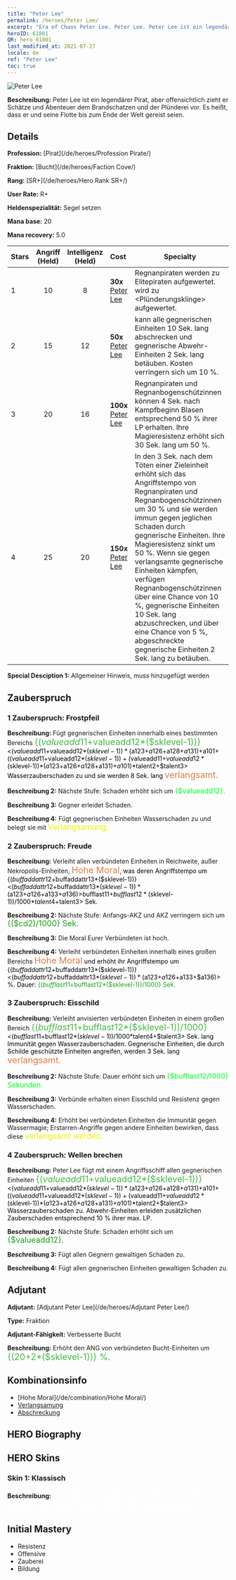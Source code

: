 ```yaml
---
title: "Peter Lee"
permalink: /heroes/Peter Lee/
excerpt: "Era of Chaos Peter Lee. Peter Lee. Peter Lee ist ein legendärer Pirat, aber offensichtlich zieht er Schätze und Abenteuer dem Brandschatzen und der Plünderei vor. Es heißt, dass er und seine Flotte bis zum Ende der Welt gereist seien."
heroID: 61801
QR: hero_61801
last_modified_at: 2021-07-27
locale: de
ref: "Peter Lee"
toc: true
---
```

  ![Peter Lee](/images/h/h_PeterLee.jpg)

 **Beschreibung:** Peter Lee ist ein legendärer Pirat, aber offensichtlich zieht er Schätze und Abenteuer dem Brandschatzen und der Plünderei vor. Es heißt, dass er und seine Flotte bis zum Ende der Welt gereist seien.
## Details
 **Profession:**  [Pirat](/de/heroes/Profession Pirate/)

 **Fraktion:** [Bucht](/de/heroes/Faction Cove/)

 **Rang:** [SR+](/de/heroes/Hero Rank SR+/)

 **User Rate:** R+

 **Heldenspezialität:** Segel setzen

 **Mana base:** 20

 **Mana recovery:** 5.0


  | Stars | Angriff (Held) | Intelligenz (Held) | Cost |     Specialty     |
  |---------|:---------------:|:---------------:|:--|--------------------|
  |    1    | 10 | 8 | **30x** [Peter Lee](/ItemsDE/her_397/) | Regnanpiraten werden zu Elitepiraten aufgewertet. <Nackte Klinge> wird zu <Plünderungsklinge> aufgewertet. |
  |    2    | 15 | 12 | **50x** [Peter Lee](/ItemsDE/her_397/) | <Wellen brechen> kann alle gegnerischen Einheiten 10 Sek. lang abschrecken und gegnerische Abwehr-Einheiten 2 Sek. lang betäuben. Kosten verringern sich um 10 %. |
  |    3    | 20 | 16 | **100x** [Peter Lee](/ItemsDE/her_397/) | Regnanpiraten und Regnanbogenschützinnen können 4 Sek. nach Kampfbeginn Blasen entsprechend 50 % ihrer LP erhalten. Ihre Magieresistenz erhöht sich 30 Sek. lang um 50 %. |
  |    4    | 25 | 20 | **150x** [Peter Lee](/ItemsDE/her_397/) | In den 3 Sek. nach dem Töten einer Zieleinheit erhöht sich das Angriffstempo von Regnanpiraten und Regnanbogenschützinnen um 30 % und sie werden immun gegen jeglichen Schaden durch gegnerische Einheiten. Ihre Magieresistenz sinkt um 50 %. Wenn sie gegen verlangsamte gegnerische Einheiten kämpfen, verfügen Regnanbogenschützinnen über eine Chance von 10 %, gegnerische Einheiten 10 Sek. lang abzuschrecken, und über eine Chance von 5 %, abgeschreckte gegnerische Einheiten 2 Sek. lang zu betäuben. |

 **Special Desciption 1:** Allgemeiner Hinweis, muss hinzugefügt werden

## Zauberspruch
### 1 Zauberspruch: Frostpfeil
 **Beschreibung:** Fügt gegnerischen Einheiten innerhalb eines bestimmten Bereichs <span style="color: #48b946;font-size:20px">{($valueadd11+$valueadd12*($sklevel-1))}</span><span style="color: black"><($valueadd11+$valueadd12*($sklevel-1))*($a123+$a126+$a128+$a131)+$a101+(($valueadd11+$valueadd12*($sklevel-1))+($valueadd11+$valueadd12*($sklevel-1))*($a123+$a126+$a128+$a131)+$a101)*$talent2+$talent3> Wasserzauberschaden zu und sie werden 8 Sek. lang <span style="color: #e07c44;font-size:20px">verlangsamt.</span><span style="color: black">

 **Beschreibung 2:** Nächste Stufe: Schaden erhöht sich um <span style="color: #00ff22;font-size:16px">{$valueadd12}.</span><span style="color: black">

 **Beschreibung 3:** Gegner erleidet Schaden.

 **Beschreibung 4:** Fügt gegnerischen Einheiten Wasserschaden zu und belegt sie mit <span style="color: #f0f000;font-size:18px">Verlangsamung.</span><span style="color: black">

### 2 Zauberspruch: Freude
 **Beschreibung:** Verleiht allen verbündeten Einheiten in Reichweite, außer Nekropolis-Einheiten, <span style="color: #e07c44;font-size:20px">Hohe Moral</span><span style="color: black">, was deren Angriffstempo um {($buffaddattr12+$buffaddattr13*($sklevel-1))}<($buffaddattr12+$buffaddattr13*($sklevel-1))*($a123+$a126+$a133+$a136)> % erhöht. Dauer: <span style="color: #48b946;font-size:20px">{($bufflast11+$bufflast12*($sklevel-1))/1000}</span><span style="color: black"><($bufflast11+$bufflast12*($sklevel-1))/1000*$talent4+$talent3> Sek.

 **Beschreibung 2:** Nächste Stufe: Anfangs-AKZ und AKZ verringern sich um <span style="color: #1ca216;font-size:18px">{($cd2)/1000} Sek.</span><span style="color: black">

 **Beschreibung 3:** Die Moral Eurer Verbündeten ist hoch.

 **Beschreibung 4:** Verleiht verbündeten Einheiten innerhalb eines großen Bereichs <span style="color: #e07c44;font-size:20px">Hohe Moral</span><span style="color: black"> und erhöht ihr Angriffstempo um {($buffaddattr12+$buffaddattr13*($sklevel-1))}<($buffaddattr12+$buffaddattr13*($sklevel-1))*($a123+$a126+$a133+$a136)> %. Dauer: <span style="color: #1ca216">{($bufflast11+$bufflast12*($sklevel-1))/1000} Sek.</span><span style="color: black">

### 3 Zauberspruch: Eisschild
 **Beschreibung:** Verleiht anvisierten verbündeten Einheiten in einem großen Bereich <span style="color: #48b946;font-size:20px">{($bufflast11+$bufflast12*($sklevel-1))/1000}</span><span style="color: black"><($bufflast11+$bufflast12*($sklevel-1))/1000*$talent4+$talent3> Sek. lang Immunität gegen Wasserzauberschaden. Gegnerische Einheiten, die durch Schilde geschützte Einheiten angreifen, werden 3 Sek. lang <span style="color: #e07c44;font-size:20px">verlangsamt.</span><span style="color: black">

 **Beschreibung 2:** Nächste Stufe: Dauer erhöht sich um <span style="color: #00ff22;font-size:16px">{$bufflast12/1000} Sekunden.</span><span style="color: black">

 **Beschreibung 3:** Verbünde erhalten einen Eisschild und Resistenz gegen Wasserschaden.

 **Beschreibung 4:** Erhöht bei verbündeten Einheiten die Immunität gegen Wassermagie; Erstarren-Angriffe gegen andere Einheiten bewirken, dass diese <span style="color: #f0f000;font-size:18px">verlangsamt werden.</span><span style="color: black">

### 4 Zauberspruch: Wellen brechen
 **Beschreibung:** Peter Lee fügt mit einem Angriffsschiff allen gegnerischen Einheiten <span style="color: #48b946;font-size:20px">{($valueadd11+$valueadd12*($sklevel-1))}</span><span style="color: black"><($valueadd11+$valueadd12*($sklevel-1))*($a123+$a126+$a128+$a131)+$a101+(($valueadd11+$valueadd12*($sklevel-1))+($valueadd11+$valueadd12*($sklevel-1))*($a123+$a126+$a128+$a131)+$a101)*$talent2+$talent3> Wasserzauberschaden zu. Abwehr-Einheiten erleiden zusätzlichen Zauberschaden entsprechend 10 % ihrer max. LP.

 **Beschreibung 2:** Nächste Stufe: Schaden erhöht sich um <span style="color: #1ca216;font-size:18px">{$valueadd12}.</span><span style="color: black">

 **Beschreibung 3:** Fügt allen Gegnern gewaltigen Schaden zu.

 **Beschreibung 4:** Fügt allen gegnerischen Einheiten gewaltigen Schaden zu.


## Adjutant

 **Adjutant:**  [Adjutant Peter Lee](/de/heroes/Adjutant Peter Lee/) 

 **Type:**  Fraktion 

 **Adjutant-Fähigkeit:**  Verbesserte Bucht 

 **Beschreibung:** Erhöht den ANG von verbündeten Bucht-Einheiten um <span style="color: #48b946;font-size:20px">{(20+2*($sklevel-1))} %</span><span style="color: black">.

## Kombinationsinfo

* [Hohe Moral](/de/combination/Hohe Moral/) 
* [Verlangsamung](/de/combination/Verlangsamung/) 
* [Abschreckung](/de/combination/Abschreckung/) 

## HERO Biography

## HERO Skins
### Skin 1: **Klassisch**

 **Beschreibung:** <span style="color: #ffffff;font-size:20px">Auf See ist nichts schneller als mein Rabe. Selbst ein Sturm kann nicht mit ihm mithalten!</span>



## Initial Mastery
   - Resistenz
   - Offensive
   - Zauberei
   - Bildung
